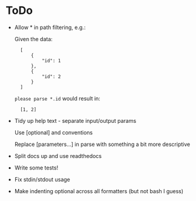 # ToDo

* Allow * in path filtering, e.g.:

    Given the data:

        [
            {
                "id": 1
            },
            {
                "id": 2
            }
        ]

    `please parse *.id` would result in:

        [1, 2]

* Tidy up help text - separate input/output params

    Use [optional] and <value goes here> conventions

    Replace [parameters...] in parse with something a bit more descriptive

* Split docs up and use readthedocs

* Write some tests!

* Fix stdin/stdout usage

* Make indenting optional across all formatters (but not bash I guess)

